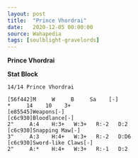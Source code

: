 ```yaml
---
layout: post
title:  "Prince Vhordrai"
date:   2020-12-05 00:00:00
source: Wahapedia
tags: [soulblight-gravelords]
---
```


**Prince Vhordrai**

**Stat Block**
```
14/14 Prince Vhordrai
```

```
[56f442]M     W     B     Sa    [-]
*     14    10    3+    
[e85545]Weapons[-]
[c6c930]Bloodlance[-]
2"     A:4    H:3+   W:3+   R:-2   D:2   
[c6c930]Snapping Maw[-]
3"     A:3    H:4+   W:3+   R:-2   D:D6  
[c6c930]Sword-like Claws[-]
2"     A:*    H:4+   W:3+   R:-1   D:2   
```
    
